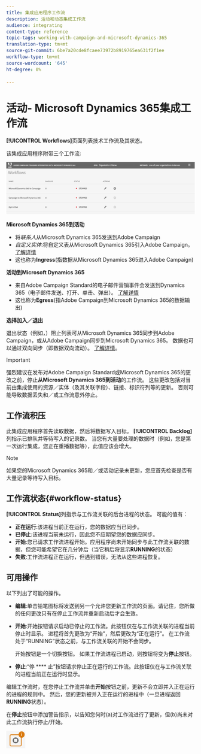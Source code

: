 ```yaml
---
title: 集成应用程序工作流
description: 活动和动态集成工作流
audience: integrating
content-type: reference
topic-tags: working-with-campaign-and-microsoft-dynamics-365
translation-type: tm+mt
source-git-commit: 6be7a20cde8fcaee73972b8919765ea631f2f1ee
workflow-type: tm+mt
source-wordcount: '645'
ht-degree: 0%

---
```



# 活动- Microsoft Dynamics 365集成工作流

**[!UICONTROL Workflows]**&#x200B;页面列表技术工作流及其状态。

该集成应用程序附带三个工作流:

![](assets/d365-to-acs-ui-page-workflows.png)

**Microsoft Dynamics 365到活动**
* 将&#x200B;*联系人*&#x200B;从Microsoft Dynamics 365发送到Adobe Campaign
* *自定义实体*:将自定义表从Microsoft Dynamics 365引入Adobe Campaign。[了解详情](../../integrating/using/d365-acs-using-the-integration.md#data-flows)
* 这也称为&#x200B;**Ingress**(指数据从Microsoft Dynamics 365进入Adobe Campaign)

**活动到Microsoft Dynamics 365**
* 来自Adobe Campaign Standard的电子邮件营销事件会发送到Dynamics 365（电子邮件发送、打开、单击、弹出）。 [了解详情](../../integrating/using/d365-acs-using-the-integration.md#email-marketing-event-flow)
* 这也称为&#x200B;**Egress**(指Adobe Campaign到Microsoft Dynamics 365的数据输出)

**选择加入／退出**

退出状态（例如，）阻止列表可从Microsoft Dynamics 365同步到Adobe Campaign，或从Adobe Campaign同步到Microsoft Dynamics 365。 数据也可以通过双向同步（即数据双向流动）。 [了解详情](../../integrating/using/d365-acs-self-service-app-data-sync.md#opt-in-out-wf)。

>[!IMPORTANT]
>
>强烈建议在发布对Adobe Campaign Standard或Microsoft Dynamics 365的更改之前，停止&#x200B;**从Microsoft Dynamics 365到活动**&#x200B;的工作流。 这些更改包括对当前由集成使用的资源／实体（及其关联字段）、链接、标识符列等的更新。 否则可能导致数据丢失和／或工作流意外停止。

## 工作流积压

此集成应用程序首先读取数据，然后将数据写入目标。 **[!UICONTROL Backlog]**&#x200B;列指示已排队并等待写入的记录数。 当您有大量要处理的数据时（例如，您是第一次运行集成，您正在重播数据等），此值应该会增大。

>[!NOTE]
>如果您的Microsoft Dynamics 365和／或活动记录未更新，您应首先检查是否有大量记录等待写入目标。


## 工作流状态{#workflow-status}

**[!UICONTROL Status]**&#x200B;列指示与工作流关联的后台进程的状态。 可能的值有：

* **正在运行**:该进程当前正在运行，您的数据应当已同步。
* **已停止**:该进程当前未运行，因此您不应期望您的数据应同步。
* **开始**:您已请求工作流进程开始。应用程序尚未开始同步与此工作流关联的数据，但您可能希望它在几分钟后（当它稍后将显示&#x200B;**RUNNING**&#x200B;的状态）
* **失败**:工作流进程正在运行，但遇到错误，无法从这些进程恢复。

## 可用操作

以下列出了可能的操作。

* **编辑**:单击铅笔图标将发送到另一个允许您更新工作流的页面。请记住，您所做的任何更改只有在停止工作流并重新启动后才会生效。

* **开始**:开始按钮请求启动已停止的工作流。此按钮仅在与工作流关联的进程当前停止时显示。 进程将首先更改为“开始”，然后更改为“正在运行”。 在工作流处于“RUNNING”状态之前，与工作流关联的开始不会同步。

   开始按钮是一个切换按钮。 如果工作流进程已启动，则按钮将变为&#x200B;**停止**&#x200B;按钮。

* **停止**:“停 **** 止”按钮请求停止正在运行的工作流。此按钮仅在与工作流关联的进程当前正在运行时显示。

编辑工作流时，在您停止工作流并单击&#x200B;**开始**&#x200B;按钮之前，更新不会立即并入正在运行的进程的规则中。 然后，您的更新被并入正在运行的进程中（一旦进程返回&#x200B;**RUNNING**&#x200B;状态）。

在&#x200B;**停止**&#x200B;按钮中添加警告指示，以告知您何时(a)对工作流进行了更新，但(b)尚未对此工作流执行停止/开始。

![](assets/d365-to-acs-icon-stop-with-changes.png)
